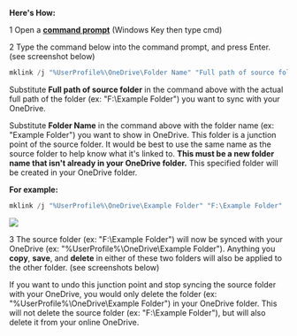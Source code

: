 **Here's How:**

1 Open a **<u>command prompt</u>** (Windows Key then type cmd)

2 Type the command below into the command prompt, and press Enter. (see screenshot below)

```powershell
mklink /j "%UserProfile%\OneDrive\Folder Name" "Full path of source folder"
```
Substitute **Full path of source folder** in the command above with the actual full path of the folder (ex: "F:\Example Folder") you want to sync with your OneDrive.

Substitute **Folder Name** in the command above with the folder name (ex: "Example Folder") you want to show in OneDrive. This folder is a junction point of the source folder. It would be best to use the same name as the source folder to help know what it's linked to. **This must be a new folder name that isn't already in your OneDrive folder.** This specified folder will be created in your OneDrive folder.

**For example:** 

```powershell
mklink /j "%UserProfile%\OneDrive\Example Folder" "F:\Example Folder"
```

![](E:\home-lab-master\markdown\home-lab-onedrive\mklink_OneDrive_command.png)


3 The source folder (ex: "F:\Example Folder") will now be synced with your OneDrive (ex: "%UserProfile%\OneDrive\Example Folder"). Anything you **copy**, **save**, and **delete** in either of these two folders will also be applied to the other folder. (see screenshots below)



If you want to undo this junction point and stop syncing the source folder with your OneDrive, you would only delete the folder (ex: "%UserProfile%\OneDrive\Example Folder") in your OneDrive folder. This will not delete the source folder (ex: "F:\Example Folder"), but will also delete it from your online OneDrive.
